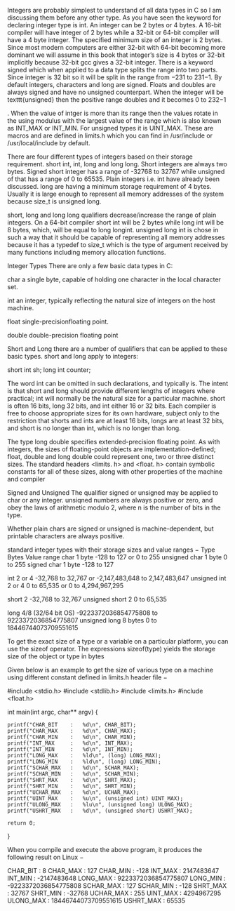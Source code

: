 Integers are probably simplest to understand of all data types in C so I am discussing them before any other type. As you have seen the keyword for declaring integer type is int. An integer can be 2 bytes or 4 bytes. A 16-bit compiler will have integer of 2 bytes while a 32-bit or 64-bit compiler will have a 4 byte integer. The specified minimum size of an integer is 2 bytes. Since most modern computers are either 32-bit with 64-bit becoming more dominant we will assume in this book that integer’s size is 4 bytes or 32-bit implicitly because 32-bit gcc gives a 32-bit integer. There is a keyword signed which when applied to a data type splits the range into two parts. Since integer is 32 bit so it will be split in the range from −231 to 231−1. By default integers, characters and long are signed. Floats and doubles are always signed and have no unsigned counterpart. When the integer will be texttt{unsigned} then the positive range doubles and it becomes $0$ to 232−1

. When the value of intger is more than its range then the values rotate in the using modulus with the largest value of the range which is also known as INT_MAX or INT_MIN. For unsigned types it is UINT_MAX. These are macros and are defined in limits.h which you can find in /usr/include or /usr/local/include by default.

There are four different types of integers based on their storage requirement. short int, int, long and long long. Short integers are always two bytes. Signed short integer has a range of -32768 to 32767 while unsigned of that has a range of 0 to 65535. Plain integers i.e. int have already been discussed. long are having a minimum storage requirement of 4 bytes. Usually it is large enough to represent all memory addresses of the system because size_t is unsigned long.

short, long and long long qualifiers decrease/increase the range of plain integers. On a 64-bit compiler short int will be 2 bytes while long int will be 8 bytes, which, will be equal to long longint. unsigned long int is chose in such a way that it should be capable of representing all memory addresses because it has a typedef to size_t which is the type of argument received by many functions including memory allocation functions.

Integer Types
There are only a few basic data types in C:

char a single byte, capable of holding one character
in the local character set.

int an integer, typically reflecting the natural size
of integers on the host machine.

float single-precisionfloating point.

double double-precision floating point

Short and Long
there are a number of qualifiers that can be applied to these
basic types. short and long apply to integers:

short int sh;
long int counter;

The word int can be omitted in such declarations, and typically is.
The intent is that short and long should provide different lengths of
integers where practical; int will normally be the natural size for a particular
machine. short is often 16 bits, long 32 bits, and int either 16 or 32 bits.
Each compiler is free to choose appropriate sizes for its own hardware, subject
only to the restriction that shorts and ints are at least 16 bits, longs are at
least 32 bits, and short is no longer than int, which is no longer than long.

The type long double specifies extended-precision floating point. As with
integers, the sizes of floating-point objects are implementation-defined; float,
double and long double could represent one, two or three distinct sizes.
The standard headers <limits. h> and <float. h> contain symbolic constants for all of these sizes, along with other properties of the machine and compiler



Signed and Unsigned
The qualifier signed or unsigned may be applied to char or any integer.
unsiqned numbers are always positive or zero, and obey the laws of arithmetic
modulo 2, where n is the number of bits in the type.

Whether plain chars are signed or unsigned is machine-dependent,
but printable characters are always positive.



standard integer types with their storage sizes and value ranges −
Type 	          Bytes 	 Value range
char 	          1 byte  -128 to 127 or 0 to 255
unsigned char 	1 byte 	 0 to 255
signed char 	  1 byte  -128 to 127

int 	          2 or 4 	-32,768 to 32,767
                         or -2,147,483,648 to 2,147,483,647
unsigned int 	  2 or 4   0 to 65,535
                         or 0 to 4,294,967,295

short 	        2      	-32,768 to 32,767
unsigned short 	2     	 0 to 65,535

long 	          4/8 (32/64 bit OS) 	-9223372036854775808 to 9223372036854775807
unsigned long 	8 bytes 	0 to 18446744073709551615


To get the exact size of a type or a variable on a particular platform, you can use the sizeof operator. The expressions sizeof(type) yields the storage size of the object or type in bytes


Given below is an example to get the size of various type on a machine using different constant defined in limits.h header file −

#include <stdio.h>
#include <stdlib.h>
#include <limits.h>
#include <float.h>

int main(int argc, char** argv) {

    printf("CHAR_BIT    :   %d\n", CHAR_BIT);
    printf("CHAR_MAX    :   %d\n", CHAR_MAX);
    printf("CHAR_MIN    :   %d\n", CHAR_MIN);
    printf("INT_MAX     :   %d\n", INT_MAX);
    printf("INT_MIN     :   %d\n", INT_MIN);
    printf("LONG_MAX    :   %ld\n", (long) LONG_MAX);
    printf("LONG_MIN    :   %ld\n", (long) LONG_MIN);
    printf("SCHAR_MAX   :   %d\n", SCHAR_MAX);
    printf("SCHAR_MIN   :   %d\n", SCHAR_MIN);
    printf("SHRT_MAX    :   %d\n", SHRT_MAX);
    printf("SHRT_MIN    :   %d\n", SHRT_MIN);
    printf("UCHAR_MAX   :   %d\n", UCHAR_MAX);
    printf("UINT_MAX    :   %u\n", (unsigned int) UINT_MAX);
    printf("ULONG_MAX   :   %lu\n", (unsigned long) ULONG_MAX);
    printf("USHRT_MAX   :   %d\n", (unsigned short) USHRT_MAX);

    return 0;
}

When you compile and execute the above program, it produces the following result on Linux −

CHAR_BIT    :   8
CHAR_MAX    :   127
CHAR_MIN    :   -128
INT_MAX     :   2147483647
INT_MIN     :   -2147483648
LONG_MAX    :   9223372036854775807
LONG_MIN    :   -9223372036854775808
SCHAR_MAX   :   127
SCHAR_MIN   :   -128
SHRT_MAX    :   32767
SHRT_MIN    :   -32768
UCHAR_MAX   :   255
UINT_MAX    :   4294967295
ULONG_MAX   :   18446744073709551615
USHRT_MAX   :   65535
